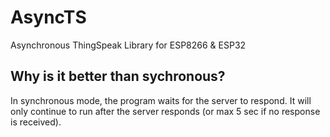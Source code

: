 # AsyncTS
Asynchronous ThingSpeak Library for ESP8266 &amp; ESP32

## Why is it better than sychronous?

In synchronous mode, the program waits for the server to respond. It will only continue to run after the server responds (or max 5 sec if no response is received).
